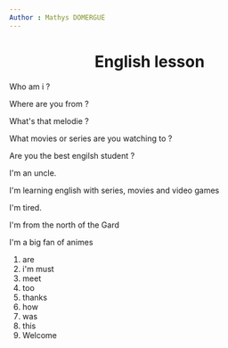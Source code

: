```yaml
---
Author : Mathys DOMERGUE
---
```


# <center> English lesson

Who am i ?

Where are you from ?

What's that melodie ?

What movies or series are you watching to ?

Are you the best engilsh student ?

I'm an uncle.

I'm learning english with series, movies and video games

I'm tired.

I'm from the north of the Gard

I'm a big fan of animes

1. are
2. i'm  must
3. meet
4. too
5. thanks
6. how
7. was
8. this
9. Welcome
